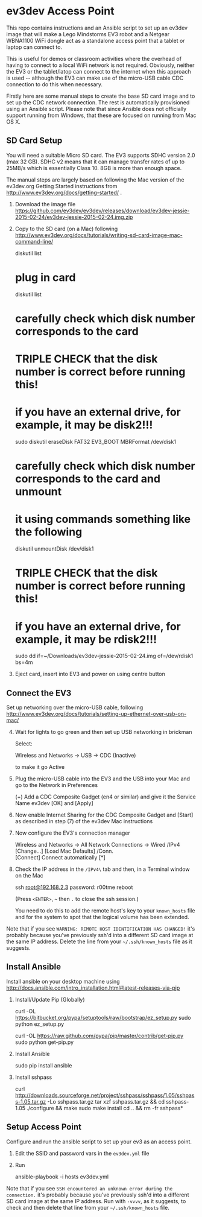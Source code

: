 # ev3dev Access Point

This repo contains instructions and an Ansible script to set up an ev3dev image
that will make a Lego Mindstorms EV3 robot and a Netgear WBNA1100 WiFi dongle
act as a standalone access point that a tablet or laptop can connect to.

This is useful for demos or classroom activities where the overhead of having
to connect to a local WiFi network is not required.  Obviously, neither the
EV3 or the tablet/latop can connect to the internet when this approach is used
-- although the EV3 can make use of the micro-USB cable CDC connection to do
this when necessary.

Firstly here are some manual steps to create the base SD card image and to set
up the CDC network connection.  The rest is automatically provisioned using an
Ansible script.  Please note that since Ansible does not officially support
running from Windows, that these are focused on running from Mac OS X.


## SD Card Setup

You will need a suitable Micro SD card.  The EV3 supports SDHC version 2.0 (max
32 GB).  SDHC v2 means that it can manage transfer rates of up to 25MB/s which
is essentially Class 10.  8GB is more than enough space.

The manual steps are largely based on following the Mac version of the
ev3dev.org Getting Started instructions from http://www.ev3dev.org/docs/getting-started/ .

   1. Download the image file
      https://github.com/ev3dev/ev3dev/releases/download/ev3dev-jessie-2015-02-24/ev3dev-jessie-2015-02-24.img.zip

   2. Copy to the SD card (on a Mac) following http://www.ev3dev.org/docs/tutorials/writing-sd-card-image-mac-command-line/

        diskutil list

        # plug in card

        diskutil list

        # carefully check which disk number corresponds to the card
        # TRIPLE CHECK that the disk number is correct before running this!
        # if you have an external drive, for example, it may be disk2!!!
        sudo diskutil eraseDisk FAT32 EV3_BOOT MBRFormat /dev/disk1

        # carefully check which disk number corresponds to the card and unmount
        # it using commands something like the following
        diskutil unmountDisk /dev/disk1

        # TRIPLE CHECK that the disk number is correct before running this!
        # if you have an external drive, for example, it may be rdisk2!!!
        sudo dd if=~/Downloads/ev3dev-jessie-2015-02-24.img of=/dev/rdisk1 bs=4m

   3. Eject card, insert into EV3 and power on using centre button


## Connect the EV3

Set up networking over the micro-USB cable, following
http://www.ev3dev.org/docs/tutorials/setting-up-ethernet-over-usb-on-mac/

   4. Wait for lights to go green and then set up USB networking in brickman

        Select:

        Wireless and Networks -> USB -> CDC (Inactive)

        to make it go Active

   5. Plug the micro-USB cable into the EV3 and the USB into your Mac and go to the Network in Preferences

        (+) Add a CDC Composite Gadget (en4 or similar) and give it the Service Name ev3dev
        [OK] and [Apply]

   6. Now enable Internet Sharing for the CDC Composite Gadget and [Start] as described in step (7) of the ev3dev Mac instructions

   7. Now configure the EV3's connection manager

        Wireless and Networks -> All Network Connections -> Wired
        /IPv4\
        [Change...]
        [Load Mac Defaults]
        /Conn.\
        [Connect]
        Connect automatically [*]

   8. Check the IP address in the `/IPv4\` tab and then, in a Terminal window on the Mac

        ssh root@192.168.2.3
        password: r00tme
        reboot

      (Press `<ENTER>`, `~` then `.` to close the ssh session.)

      You need to do this to add the remote host's key to your `known_hosts` file and for the system to spot that the logical volume has been extended.

Note that if you see `WARNING: REMOTE HOST IDENTIFICATION HAS CHANGED!`
it's probably because you've previously ssh'd into a different SD card image
at the same IP address.  Delete the line from your `~/.ssh/known_hosts` file
as it suggests.

## Install Ansible

Install ansible on your desktop machine using http://docs.ansible.com/intro_installation.html#latest-releases-via-pip

   1. Install/Update Pip (Globally)

        curl -OL https://bitbucket.org/pypa/setuptools/raw/bootstrap/ez_setup.py
        sudo python ez_setup.py

        curl -OL https://raw.github.com/pypa/pip/master/contrib/get-pip.py
        sudo python get-pip.py

   2. Install Ansible

        sudo pip install ansible

   3. Install sshpass

        curl http://downloads.sourceforge.net/project/sshpass/sshpass/1.05/sshpass-1.05.tar.gz -Lo sshpass.tar.gz
        tar xzf sshpass.tar.gz && cd sshpass-1.05
        ./configure && make
        sudo make install
        cd .. && rm -fr sshpass*

## Setup Access Point

Configure and run the ansible script to set up your ev3 as an access point.

   1. Edit the SSID and password vars in the `ev3dev.yml` file

   2. Run

        ansible-playbook -i hosts ev3dev.yml


Note that if you see `SSH encountered an unknown error during the connection.`
it's probably because you've previously ssh'd into a different SD card image
at the same IP address.  Run with `-vvvv`, as it suggests, to check and then
delete that line from your `~/.ssh/known_hosts` file.





